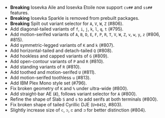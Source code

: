  * **Breaking** Iosevka Aile and Iosevka Etoile now support `cv##` and `ss##` features.
 * **Breaking** Iosevka Sparkle is removed from prebuilt packages.
 * **Breaking** Spilt out variant selector for `A`, `V`, `W`, `Z` (#806).
 * Add diagonal-tailed variants of `f`, `i`, `j`, `k`, `l`, `q`, `t` (#795).
 * Add motion-serifed variants of `A`, `B`, `D`, `E`, `F`, `P`, `R`, `T`, `V`, `W`, `Z`, `v`, `w`, `y`, `z` (#806, #815).
 * Add symmetric-legged variants of `K` and `k` (#807).
 * Add horizontal-tailed and detach-tailed `Q` (#808).
 * Add hookless and capped variants of `G` (#809).
 * Add open-contour variants of `P` and `R` (#810).
 * Add standing variants of `R` (#810).
 * Add toothed and motion-serifed `U` (#811).
 * Add motion-serifed toothless `u` (#813).
 * Add IBM Plex Mono style set (#796).
 * Fix broken geometry of `K` and `%` under ultra-wide (#800).
 * Add straight-bar AE (`Æ`), follows variant selector for `A` (#800).
 * Refine the shape of Slab `S` and `s` to add serifs at both terminals (#800).
 * Fix broken shape of tailed Cyrillic DJE (`U+0452`, #803).
 * Slightly increase size of `⊂`, `⊃`, `⊏` and `⊐` for better distinction (#804).
